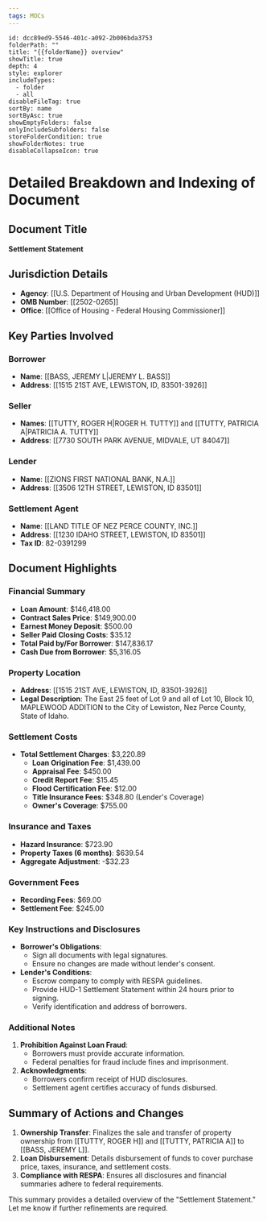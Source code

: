 ```yaml
---
tags: MOCs
---
```

```folder-overview
id: dcc89ed9-5546-401c-a092-2b006bda3753
folderPath: ""
title: "{{folderName}} overview"
showTitle: true
depth: 4
style: explorer
includeTypes:
  - folder
  - all
disableFileTag: true
sortBy: name
sortByAsc: true
showEmptyFolders: false
onlyIncludeSubfolders: false
storeFolderCondition: true
showFolderNotes: true
disableCollapseIcon: true
```

# Detailed Breakdown and Indexing of Document

## Document Title
**Settlement Statement**

## Jurisdiction Details
- **Agency**: [[U.S. Department of Housing and Urban Development (HUD)]]
- **OMB Number**: [[2502-0265]]
- **Office**: [[Office of Housing - Federal Housing Commissioner]]

## Key Parties Involved
### Borrower
- **Name**: [[BASS, JEREMY L|JEREMY L. BASS]]
- **Address**: [[1515 21ST AVE, LEWISTON, ID, 83501-3926]]

### Seller
- **Names**: [[TUTTY, ROGER H|ROGER H. TUTTY]] and [[TUTTY, PATRICIA A|PATRICIA A. TUTTY]]
- **Address**: [[7730 SOUTH PARK AVENUE, MIDVALE, UT 84047]]

### Lender
- **Name**: [[ZIONS FIRST NATIONAL BANK, N.A.]]
- **Address**: [[3506 12TH STREET, LEWISTON, ID 83501]]

### Settlement Agent
- **Name**: [[LAND TITLE OF NEZ PERCE COUNTY, INC.]]
- **Address**: [[1230 IDAHO STREET, LEWISTON, ID 83501]]
- **Tax ID**: 82-0391299

## Document Highlights

### Financial Summary
- **Loan Amount**: $146,418.00
- **Contract Sales Price**: $149,900.00
- **Earnest Money Deposit**: $500.00
- **Seller Paid Closing Costs**: $35.12
- **Total Paid by/For Borrower**: $147,836.17
- **Cash Due from Borrower**: $5,316.05

### Property Location
- **Address**: [[1515 21ST AVE, LEWISTON, ID, 83501-3926]]
- **Legal Description**: The East 25 feet of Lot 9 and all of Lot 10, Block 10, MAPLEWOOD ADDITION to the City of Lewiston, Nez Perce County, State of Idaho.

### Settlement Costs
- **Total Settlement Charges**: $3,220.89
  - **Loan Origination Fee**: $1,439.00
  - **Appraisal Fee**: $450.00
  - **Credit Report Fee**: $15.45
  - **Flood Certification Fee**: $12.00
  - **Title Insurance Fees**: $348.80 (Lender's Coverage)
  - **Owner's Coverage**: $755.00

### Insurance and Taxes
- **Hazard Insurance**: $723.90
- **Property Taxes (6 months)**: $639.54
- **Aggregate Adjustment**: -$32.23

### Government Fees
- **Recording Fees**: $69.00
- **Settlement Fee**: $245.00

### Key Instructions and Disclosures
- **Borrower's Obligations**:
  - Sign all documents with legal signatures.
  - Ensure no changes are made without lender's consent.
- **Lender's Conditions**:
  - Escrow company to comply with RESPA guidelines.
  - Provide HUD-1 Settlement Statement within 24 hours prior to signing.
  - Verify identification and address of borrowers.

### Additional Notes
1. **Prohibition Against Loan Fraud**:
   - Borrowers must provide accurate information.
   - Federal penalties for fraud include fines and imprisonment.
2. **Acknowledgments**:
   - Borrowers confirm receipt of HUD disclosures.
   - Settlement agent certifies accuracy of funds disbursed.

## Summary of Actions and Changes
1. **Ownership Transfer**: Finalizes the sale and transfer of property ownership from [[TUTTY, ROGER H]] and [[TUTTY, PATRICIA A]] to [[BASS, JEREMY L]].
2. **Loan Disbursement**: Details disbursement of funds to cover purchase price, taxes, insurance, and settlement costs.
3. **Compliance with RESPA**: Ensures all disclosures and financial summaries adhere to federal requirements.

This summary provides a detailed overview of the "Settlement Statement." Let me know if further refinements are required.


